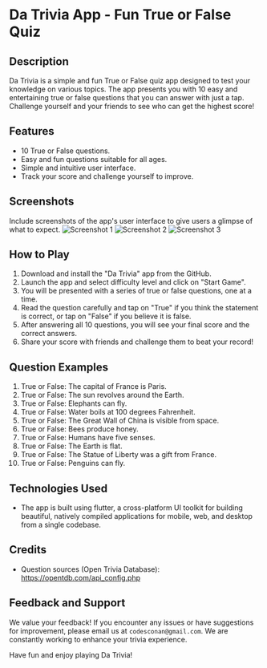 # Da Trivia App - Fun True or False Quiz

## Description
Da Trivia is a simple and fun True or False quiz app designed to test your knowledge on various topics. The app presents you with 10 easy and entertaining true or false questions that you can answer with just a tap. Challenge yourself and your friends to see who can get the highest score!

## Features
- 10 True or False questions.
- Easy and fun questions suitable for all ages.
- Simple and intuitive user interface.
- Track your score and challenge yourself to improve.

## Screenshots
Include screenshots of the app's user interface to give users a glimpse of what to expect.
![Screenshot 1](screenshot/a1.jpg)
![Screenshot 2](screenshot/a2.jpg)
![Screenshot 3](screenshot/a3.jpg)

## How to Play
1. Download and install the "Da Trivia" app from the GitHub.
2. Launch the app and select difficulty level and click on "Start Game".
3. You will be presented with a series of true or false questions, one at a time.
4. Read the question carefully and tap on "True" if you think the statement is correct, or tap on "False" if you believe it is false.
5. After answering all 10 questions, you will see your final score and the correct answers.
6. Share your score with friends and challenge them to beat your record!

## Question Examples
1. True or False: The capital of France is Paris.
2. True or False: The sun revolves around the Earth.
3. True or False: Elephants can fly.
4. True or False: Water boils at 100 degrees Fahrenheit.
5. True or False: The Great Wall of China is visible from space.
6. True or False: Bees produce honey.
7. True or False: Humans have five senses.
8. True or False: The Earth is flat.
9. True or False: The Statue of Liberty was a gift from France.
10. True or False: Penguins can fly.

## Technologies Used
- The app is built using flutter, a cross-platform UI toolkit for building beautiful, natively compiled applications for mobile, web, and desktop from a single codebase.

## Credits
- Question sources (Open Trivia Database): https://opentdb.com/api_config.php

## Feedback and Support
We value your feedback! If you encounter any issues or have suggestions for improvement, please email us at `codesconan@gmail.com`. We are constantly working to enhance your trivia experience.

Have fun and enjoy playing Da Trivia!
